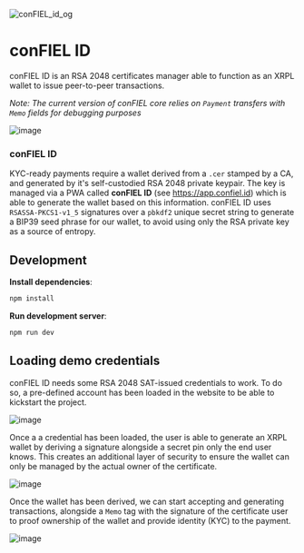 
![conFIEL_id_og](https://github.com/conFIEL/confiel-id/assets/1128312/28e94f4a-0d39-4816-be2c-ee2469da1ee7)

# conFIEL ID

conFIEL ID is an RSA 2048 certificates manager able to function as an XRPL wallet to issue peer-to-peer transactions.

*Note: The current version of conFIEL core relies on `Payment` transfers with `Memo` fields for debugging purposes*

![image](https://github.com/conFIEL/confiel-core/assets/1128312/7d3fa101-9274-4401-a3a3-d92d89c8be42)

### conFIEL ID
KYC-ready payments require a wallet derived from a `.cer` stamped by a CA, and generated by it's self-custodied RSA 2048 private keypair. The key is managed via a PWA called **conFIEL ID** (see https://app.confiel.id) which is able to generate the wallet based on this information. conFIEL ID uses `RSASSA-PKCS1-v1_5` signatures over a `pbkdf2` unique secret string to generate a BIP39 seed phrase for our wallet, to avoid using only the RSA private key as a source of entropy.

## Development

**Install dependencies**:

```bash
npm install
```

**Run development server**:

```bash
npm run dev
```

## Loading demo credentials

conFIEL ID needs some RSA 2048 SAT-issued credentials to work. To do so, a pre-defined account has been loaded in the website to be able to kickstart the project.

![image](https://github.com/conFIEL/confiel-id/assets/1128312/731b91a4-1688-441d-8416-e3c86c383aa4)

Once a a credential has been loaded, the user is able to generate an XRPL wallet by deriving a signature alongside a secret pin only the end user knows. This creates an additional layer of security to ensure the wallet can only be managed by the actual owner of the certificate.

![image](https://github.com/conFIEL/confiel-id/assets/1128312/be98ced2-7c37-49ec-8654-8a262e6f9c6f)

Once the wallet has been derived, we can start accepting and generating transactions, alongside a `Memo` tag with the signature of the certificate user to proof ownership of the wallet and provide identity (KYC) to the payment.

![image](https://github.com/conFIEL/confiel-id/assets/1128312/52a9c4b2-9658-4a91-b6e3-64f1c8ef3eeb)




